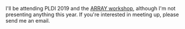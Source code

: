 ---
---
I'll be attending PLDI 2019 and the [ARRAY workshop](https://pldi19.sigplan.org/home/ARRAY-2019), although I'm not presenting anything this year.
If you're interested in meeting up, please send me an email.
